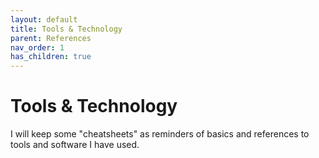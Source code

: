 ```yaml
---
layout: default
title: Tools & Technology
parent: References
nav_order: 1
has_children: true
---
```


# Tools & Technology

I will keep some "cheatsheets" as reminders of basics and references to tools and software I have used.
